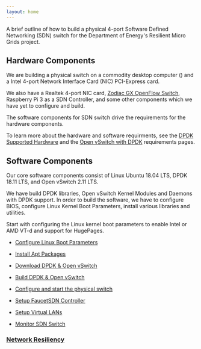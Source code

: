 ```yaml
---
layout: home
---
```


A brief outline of how to build a physical 4-port Software Defined Networking (SDN) switch for the Department of Energy's Resilient Micro Grids project.

## Hardware Components

We are building a physical switch on a commodity desktop computer () and a Intel 4-port Network Interface Card (NIC) PCI-Express card.

We also have a Realtek 4-port NIC card, [Zodiac GX OpenFlow Switch](https://northboundnetworks.com/products/zodiac-gx), Raspberry Pi 3 as a SDN Controller, and some other components which we have yet to configure and build.

The software components for SDN switch drive the requirements for the hardware components. 

To learn more about the hardware and software requirments, see the [DPDK Supported Hardware](http://core.dpdk.org/supported/) and the [Open vSwitch with DPDK](http://docs.openvswitch.org/en/stable/intro/install/dpdk/) requirements pages.

## Software Components

Our core software components consist of Linux Ubuntu 18.04 LTS, DPDK 18.11 LTS, and Open vSwitch 2.11 LTS.

We have build DPDK libraries, Open vSwitch Kernel Modules and Daemons with DPDK support. In order to build the software, we have to configure BIOS, configure Linux Kernel Boot Parameters, install various libraries and utilities.

Start with configuring the Linux kernel boot parameters to enable Intel or AMD VT-d and support for HugePages.

- [Configure Linux Boot Parameters](/swtch/cmdline/)

- [Install Apt Packages](/swtch/apt/)

- [Download DPDK & Open vSwitch](/swtch/dependencies/)

- [Build DPDK & Open vSwitch](/swtch/compile)

- [Configure and start the physical switch](/swtch/run/)

- [Setup FaucetSDN Controller](/swtch/faucet)

- [Setup Virtual LANs]()

- [Monitor SDN Switch]()

### [Network Resiliency]()

